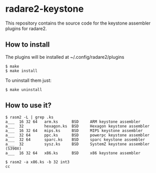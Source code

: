 radare2-keystone
================

This repository contains the source code for the keystone
assembler plugins for radare2.

How to install
--------------

The plugins will be installed at ~/.config/radare2/plugins

	$ make
	$ make install

To uninstall them just:

	$ make uninstall

How to use it?
--------------

	$ rasm2 -L | grep .ks
	a___  16 32 64   arm.ks      BSD     ARM keystone assembler
	a___  32         hexagon.ks  BSD     Hexagon keystone assembler
	a___  16 32 64   mips.ks     BSD     MIPS keystone assembler
	a___  32 64      ppc.ks      BSD     powerpc keystone assembler
	a___  32 64      sparc.ks    BSD     sparc keystone assembler
	a___  32         sysz.ks     BSD     SystemZ keystone assembler (S390X)
	a___  16 32 64   x86.ks      BSD     x86 keystone assembler

	$ rasm2 -a x86.ks -b 32 int3
	cc
